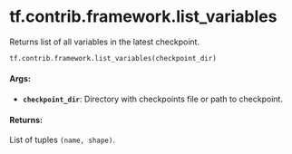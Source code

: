 <div itemscope itemtype="http://developers.google.com/ReferenceObject">
<meta itemprop="name" content="tf.contrib.framework.list_variables" />
<meta itemprop="path" content="Stable" />
</div>

# tf.contrib.framework.list_variables

Returns list of all variables in the latest checkpoint.

``` python
tf.contrib.framework.list_variables(checkpoint_dir)
```

<!-- Placeholder for "Used in" -->


#### Args:


* <b>`checkpoint_dir`</b>: Directory with checkpoints file or path to checkpoint.


#### Returns:

List of tuples `(name, shape)`.
